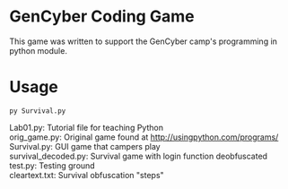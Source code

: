 # GenCyber Coding Game  
  
This game was written to support the GenCyber camp's programming in python module.  
  
# Usage  
  
`py Survival.py`  
  
Lab01.py: Tutorial file for teaching Python  
orig_game.py: Original game found at http://usingpython.com/programs/
Survival.py: GUI game that campers play  
survival_decoded.py: Survival game with login function deobfuscated  
test.py: Testing ground  
cleartext.txt: Survival obfuscation "steps"
